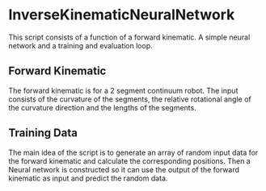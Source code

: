# InverseKinematicNeuralNetwork

This script consists of a function of a forward kinematic. A simple neural network and a training and evaluation loop.

## Forward Kinematic
The forward kinematic is for a 2 segment continuum robot. The input consists of the curvature of the segments, the relative rotational angle of the curvature direction and the lengths of the segments.

## Training Data

The main idea of the script is to generate an array of random input data for the forward kinematic and calculate the corresponding positions. 
Then a Neural network is constructed so it can use the output of the forward kinematic as input and predict the random data.
